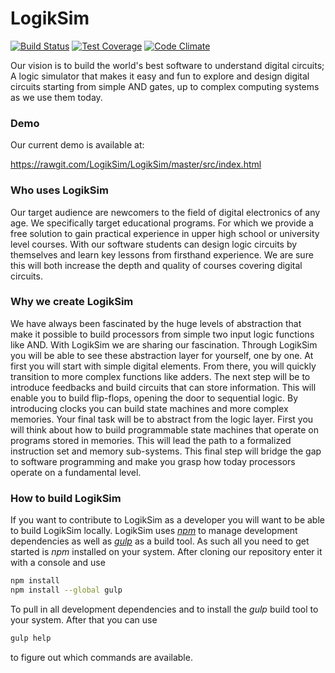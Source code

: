 # LogikSim
[![Build Status](https://travis-ci.org/LogikSim/LogikSim.svg?branch=master)](https://travis-ci.org/LogikSim/LogikSim) [![Test Coverage](https://codeclimate.com/github/LogikSim/LogikSim/badges/coverage.svg)](https://codeclimate.com/github/LogikSim/LogikSim) [![Code Climate](https://codeclimate.com/github/LogikSim/LogikSim/badges/gpa.svg)](https://codeclimate.com/github/LogikSim/LogikSim) 

Our vision is to build the world's best software to understand digital
circuits; A logic simulator that makes it easy and fun to explore and
design digital circuits starting from simple AND gates, up to complex
computing systems as we use them today.

### Demo ###
Our current demo is available at:

https://rawgit.com/LogikSim/LogikSim/master/src/index.html

### Who uses LogikSim ###

Our target audience are newcomers to the field of digital electronics
of any age. We specifically target educational programs. For which
we provide a free solution to gain practical experience in upper
high school or university level courses. With our software students
can design logic circuits by themselves and learn key lessons
from firsthand experience. We are sure this will both increase the
depth and quality of courses covering digital circuits.

### Why we create LogikSim ###

We have always been fascinated by the huge levels of abstraction that
make it possible to build processors from simple two input logic
functions like AND. With LogikSim we are sharing our fascination.
Through LogikSim you will be able to see these abstraction layer for
yourself, one by one. At first you will start with simple digital elements.
From there, you will quickly transition to more complex functions like
adders. The next step will be to introduce feedbacks and build circuits
that can store information. This will enable you to build flip-flops,
opening the door to sequential logic. By introducing clocks you can build
state machines and more complex memories. Your final task will be to
abstract from the logic layer. First you will think about how to build
programmable state machines that operate on programs stored in memories.
This will lead the path to a formalized instruction set and memory
sub-systems. This final step will bridge the gap to software programming
and make you grasp how today processors operate on a fundamental level.

### How to build LogikSim ###
If you want to contribute to LogikSim as a developer you will want to be
able to build LogikSim locally. LogikSim uses [*npm*](https://www.npmjs.com/) to manage development
dependencies as well as [*gulp*](http://gulpjs.com/) as a build tool. As such all you need to get
started is *npm* installed on your system. After cloning our repository enter
it with a console and use
```bash
npm install
npm install --global gulp
```
To pull in all development dependencies and to install the *gulp* build tool to
your system. After that you can use
```bash
gulp help
```
to figure out which commands are available.
